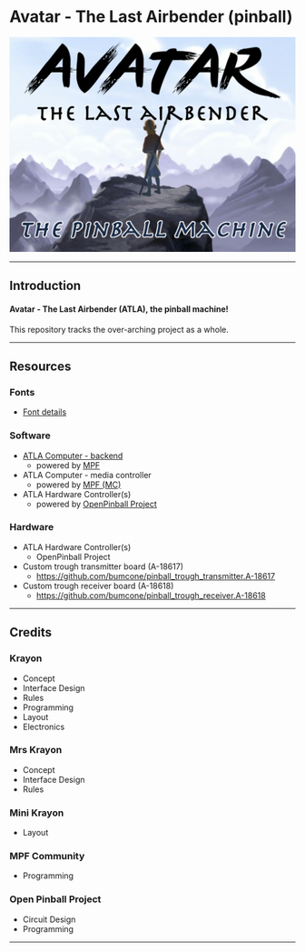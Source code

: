 # Avatar - The Last Airbender (pinball)

![banner](banner.png "Avatar - The Last Airbender (pinball)")

-----
## Introduction

#### Avatar - The Last Airbender (ATLA), the pinball machine!

This repository tracks the over-arching project as a whole.



-----
## Resources

### Fonts

- [Font details](resources/fonts/)

### Software

- [ATLA Computer - backend](https://github.com/bumcone/atla-computer)
  - powered by [MPF](https://github.com/bumcone/atla-computer-mpf)
- ATLA Computer - media controller
  - powered by [MPF (MC)](https://github.com/bumcone/atla-computer-mpf-mc)
- ATLA Hardware Controller(s)
  - powered by [OpenPinball Project](https://github.com/bumcone/atla-controller-opp)

### Hardware

- ATLA Hardware Controller(s)
  - OpenPinball Project
- Custom trough transmitter board (A-18617)
  - https://github.com/bumcone/pinball_trough_transmitter.A-18617
- Custom trough receiver board (A-18618)
  - https://github.com/bumcone/pinball_trough_receiver.A-18618

-----
## Credits

### Krayon

- Concept
- Interface Design
- Rules
- Programming
- Layout
- Electronics

### Mrs Krayon

- Concept
- Interface Design
- Rules

### Mini Krayon

- Layout

### MPF Community

- Programming

### Open Pinball Project

- Circuit Design
- Programming

-----
[//]: # ( vim: set ts=4 sw=4 et cindent tw=80 ai si syn=markdown ft=markdown: )
